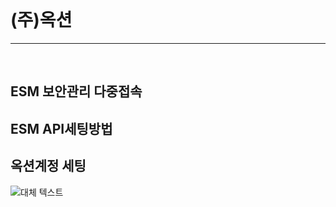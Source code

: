 <br>

# (주)옥션

---
<br>

## ESM 보안관리 다중접속

## ESM API세팅방법

## 옥션계정 세팅
![대체 텍스트](http://image.shoplinker.co.kr/images/help/help_api_mall0003.jpg "옥션 계정 세팅방법")